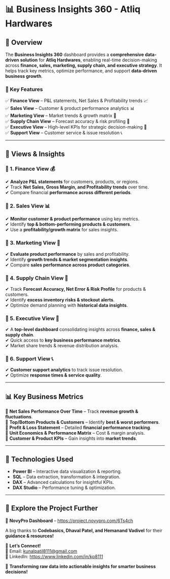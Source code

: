 # 📊 Business Insights 360 - Atliq Hardwares  

## 📌 Overview  
The **Business Insights 360** dashboard provides a **comprehensive data-driven solution** for **Atliq Hardwares**, enabling real-time decision-making across **finance, sales, marketing, supply chain, and executive strategy**. It helps track key metrics, optimize performance, and support **data-driven business growth**.  

### 🚀 Key Features  
✅ **Finance View** – P&L statements, Net Sales & Profitability trends 📈  
✅ **Sales View** – Customer & product performance analytics 📊  
✅ **Marketing View** – Market trends & growth matrix 📢  
✅ **Supply Chain View** – Forecast accuracy & risk profiling 🚚  
✅ **Executive View** – High-level KPIs for strategic decision-making 🏢  
✅ **Support View** – Customer service & issue resolution 📞  

---

## 📂 Views & Insights  

### 📑 1. Finance View 💰  
✔ **Analyze P&L statements** for customers, products, or regions.  
✔ Track **Net Sales, Gross Margin, and Profitability trends** over time.  
✔ Compare financial **performance across different periods**.  

### 📑 2. Sales View 📊  
✔ **Monitor customer & product performance** using key metrics.  
✔ Identify **top & bottom-performing products & customers**.  
✔ Use a **profitability/growth matrix** for sales insights.  

### 📑 3. Marketing View 📢  
✔ **Evaluate product performance** by sales and profitability.  
✔ Identify **growth trends & market segmentation insights**.  
✔ Compare **sales performance across product categories**.  

### 📑 4. Supply Chain View 🚚  
✔ Track **Forecast Accuracy, Net Error & Risk Profile** for products & customers.  
✔ Identify **excess inventory risks & stockout alerts**.  
✔ Optimize demand planning with **historical data insights**.  

### 📑 5. Executive View 🏢  
✔ A **top-level dashboard** consolidating insights across **finance, sales & supply chain**.  
✔ Quick access to **key business performance metrics**.  
✔ Market share trends & revenue distribution analysis.  

### 📑 6. Support View 📞  
✔ **Customer support analytics** to track issue resolution.  
✔ Optimize **response times & service quality**.  

---

## 📊 Key Business Metrics  

📌 **Net Sales Performance Over Time** – Track **revenue growth & fluctuations**.  
📌 **Top/Bottom Products & Customers** – Identify **best & worst performers**.  
📌 **Profit & Loss Statement** – Detailed **financial performance tracking**.  
📌 **Unit Economics & Performance Matrix** – Cost & margin analysis.  
📌 **Customer & Product KPIs** – Gain insights into **market trends**.  

---

## 🔧 Technologies Used  
- **Power BI** – Interactive data visualization & reporting.  
- **SQL** – Data extraction, transformation & integration.  
- **DAX** – Advanced calculations for insightful KPIs.  
- **DAX Studio** – Performance tuning & optimization.  

---

## 🚀 Explore the Project Further   
🔗 **NovyPro Dashboard** – https://project.novypro.com/6Ts4ch

A big thanks to **Codebasics, Dhaval Patel, and Hemanand Vadivel** for their **guidance & resources!**  

📩 **Let’s Connect!**  
📧 Email: kunalpatil8111@gmail.com  
🔗 LinkedIn: https://www.linkedin.com/in/kp8111
 
🚀 **Transforming raw data into actionable insights for smarter business decisions!**  
